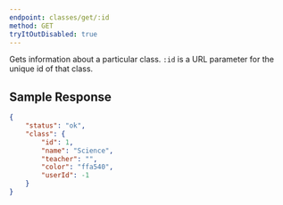 ```yaml
---
endpoint: classes/get/:id
method: GET
tryItOutDisabled: true
---
```


Gets information about a particular class. `:id` is a URL parameter for the unique id of that class.

## Sample Response
```json
{
	"status": "ok",
	"class": {
		"id": 1,
		"name": "Science",
		"teacher": "",
		"color": "ffa540",
		"userId": -1
	}
}
```